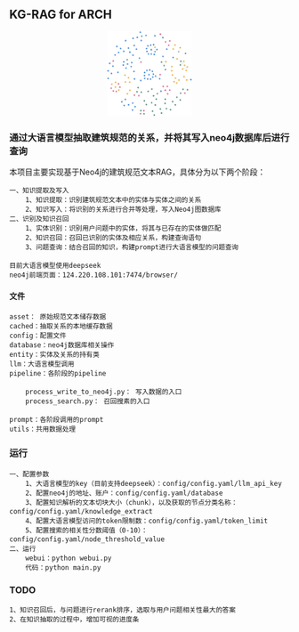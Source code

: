 ## KG-RAG for ARCH

<div style="text-align: center;">
  <img src="graph.png" style="max-width: 30%; height: auto;" alt="《综合医院建筑设计规范》抽取的实体及关系">
</div>

### 通过大语言模型抽取建筑规范的关系，并将其写入neo4j数据库后进行查询


本项目主要实现基于Neo4j的建筑规范文本RAG，具体分为以下两个阶段：

    一、知识提取及写入
        1、知识提取：识别建筑规范文本中的实体与实体之间的关系
        2、知识写入：将识别的关系进行合并等处理，写入Neo4j图数据库
    二、识别及知识召回
        1、实体识别：识别用户问题中的实体，将其与已存在的实体做匹配
        2、知识召回：召回已识别的实体及相应关系，构建查询语句
        3、问题查询：结合召回的知识，构建prompt进行大语言模型的问题查询

    目前大语言模型使用deepseek
    neo4j前端页面：124.220.108.101:7474/browser/

#### 文件

    asset： 原始规范文本储存数据
    cached：抽取关系的本地缓存数据
    config：配置文件
    database：neo4j数据库相关操作
    entity：实体及关系的持有类
    llm：大语言模型调用
    pipeline：各阶段的pipeline

        process_write_to_neo4j.py： 写入数据的入口
        process_search.py： 召回搜素的入口

    prompt：各阶段调用的prompt
    utils：共用数据处理

### 运行

    一、配置参数
        1、大语言模型的key（目前支持deepseek）：config/config.yaml/llm_api_key
        2、配置neo4j的地址、账户：config/config.yaml/database
        3、配置知识解析的文本切块大小（chunk），以及获取的节点分类名称：config/config.yaml/knowledge_extract
        4、配置大语言模型访问的token限制数：config/config.yaml/token_limit
        5、配置搜索的相关性分数阈值（0-10）：config/config.yaml/node_threshold_value
    二、运行
        webui：python webui.py
        代码：python main.py

### TODO
    1、知识召回后，与问题进行rerank排序，选取与用户问题相关性最大的答案
    2、在知识抽取的过程中，增加可视的进度条



